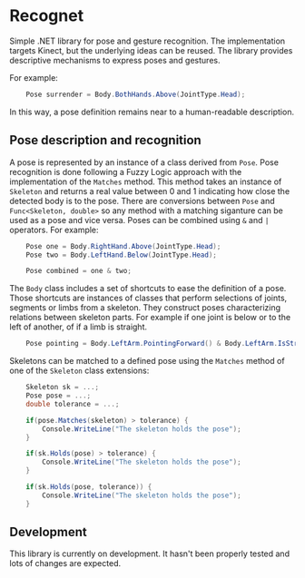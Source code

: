 # Recognet

Simple .NET library for pose and gesture recognition. 
The implementation targets Kinect, but the underlying ideas can be reused.
The library provides descriptive mechanisms to express poses and gestures.

For example:

``` csharp
    Pose surrender = Body.BothHands.Above(JointType.Head);
```

In this way, a pose definition remains near to a human-readable description.

## Pose description and recognition

A pose is represented by an instance of a class derived from `Pose`.
Pose recognition is done following a Fuzzy Logic approach with the implementation of the `Matches` method.
This method takes an instance of  `Skeleton` and returns a real value between 0 and 1 indicating how close the detected body is to the pose.
There are conversions between `Pose` and `Func<Skeleton, double>` so any method with a matching siganture can be used as a pose and vice versa.
Poses can be combined using `&` and `|` operators.
For example:

``` csharp
    Pose one = Body.RightHand.Above(JointType.Head);
    Pose two = Body.LeftHand.Below(JointType.Head);

    Pose combined = one & two;
```

The `Body` class includes a set of shortcuts to ease the definition of a pose. Those shortcuts are instances of classes that perform selections of joints, segments or limbs from a skeleton. They construct poses characterizing relations between skeleton parts. For example if one joint is below or to the left of another, of if a limb is straight.

``` csharp
    Pose pointing = Body.LeftArm.PointingForward() & Body.LeftArm.IsStraight();
```  
Skeletons can be matched to a defined pose using the `Matches` method of one of the `Skeleton` class extensions:

``` csharp
    Skeleton sk = ...;
    Pose pose = ...;
    double tolerance = ...;

    if(pose.Matches(skeleton) > tolerance) {
        Console.WriteLine("The skeleton holds the pose");
    }

    if(sk.Holds(pose) > tolerance) {
        Console.WriteLine("The skeleton holds the pose");
    }

    if(sk.Holds(pose, tolerance)) {
        Console.WriteLine("The skeleton holds the pose");
    }
```

## Development

This library is currently on development. It hasn't been properly tested and lots of changes are expected.





